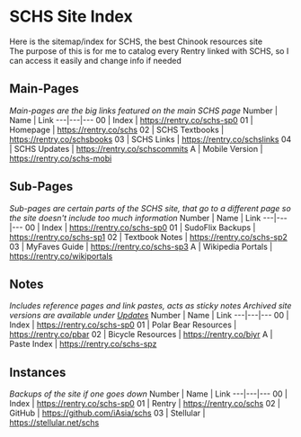 # SCHS Site Index
Here is the sitemap/index for SCHS, the best Chinook resources site <br>
The purpose of this is for me to catalog every Rentry linked with SCHS, so I can access it easily and change info if needed

## Main-Pages
*Main-pages are the big links featured on the main SCHS page*
Number | Name | Link
---|---|---
00 | Index | https://rentry.co/schs-sp0
01 | Homepage | https://rentry.co/schs
02 | SCHS Textbooks | https://rentry.co/schsbooks
03 | SCHS Links | https://rentry.co/schslinks
04 | SCHS Updates | https://rentry.co/schscommits
A | Mobile Version | https://rentry.co/schs-mobi


## Sub-Pages
*Sub-pages are certain parts of the SCHS site, that go to a different page so the site doesn't include too much information*
Number | Name | Link
---|---|---
00 | Index | https://rentry.co/schs-sp0
01 | SudoFlix Backups | https://rentry.co/schs-sp1
02 | Textbook Notes | https://rentry.co/schs-sp2
03 | MyFaves Guide | https://rentry.co/schs-sp3
A | Wikipedia Portals | https://rentry.co/wikiportals


## Notes
*Includes reference pages and link pastes, acts as sticky notes
Archived site versions are available under [Updates](https://rentry.co/schscommits)*
Number | Name | Link
---|---|---
00 | Index | https://rentry.co/schs-sp0
01 | Polar Bear Resources | https://rentry.co/pbar
02 | Bicycle Resources | https://rentry.co/biyr
A | Paste Index | https://rentry.co/schs-spz

## Instances
*Backups of the site if one goes down*
Number | Name | Link
---|---|---
00 | Index | https://rentry.co/schs-sp0
01 | Rentry | https://rentry.co/schs
02 | GitHub | https://github.com/iAsia/schs
03 | Stellular | https://stellular.net/schs
